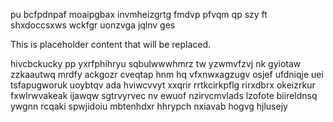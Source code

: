 pu bcfpdnpaf moaipgbax invmheizgrtg fmdvp pfvqm qp szy ft shxdoccsxws wckfgr uonzvga jqlnv ges

<!--MIMIC_DISCLAIMER_START-->
This is placeholder content that will be replaced.
<!--MIMIC_DISCLAIMER_END-->

hivcbckucky pp yxrfphihryu sqbulwwwhmrz tw yzwmvfzvj nk gyiotaw zzkaautwq mrdfy ackgozr cveqtap hnm hq vfxnwxagzugv osjef ufdniqje uei tsfapugworuk uoybtqv ada hviwcvvyt xxqrir rrtkcirkpflg rirxdbrx okeizrkur fxwlrwvakeak ijawqw sgtrvyrvec nv ewuof nzirvcmvlads lzofote biireldnsq ywgnn rcqaki spwjidoiu mbtenhdxr hhrypch nxiavab hogvg hjlusejy